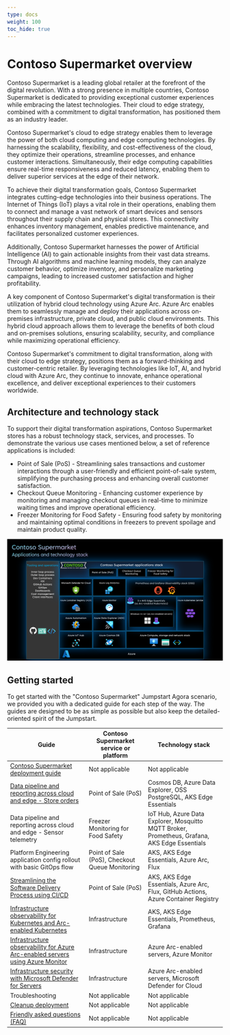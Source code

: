 ```yaml
---
type: docs
weight: 100
toc_hide: true
---
```


# Contoso Supermarket overview

Contoso Supermarket is a leading global retailer at the forefront of the digital revolution. With a strong presence in multiple countries, Contoso Supermarket is dedicated to providing exceptional customer experiences while embracing the latest technologies. Their cloud to edge strategy, combined with a commitment to digital transformation, has positioned them as an industry leader.

Contoso Supermarket's cloud to edge strategy enables them to leverage the power of both cloud computing and edge computing technologies. By harnessing the scalability, flexibility, and cost-effectiveness of the cloud, they optimize their operations, streamline processes, and enhance customer interactions. Simultaneously, their edge computing capabilities ensure real-time responsiveness and reduced latency, enabling them to deliver superior services at the edge of their network.

To achieve their digital transformation goals, Contoso Supermarket integrates cutting-edge technologies into their business operations. The Internet of Things (IoT) plays a vital role in their operations, enabling them to connect and manage a vast network of smart devices and sensors throughout their supply chain and physical stores. This connectivity enhances inventory management, enables predictive maintenance, and facilitates personalized customer experiences.

Additionally, Contoso Supermarket harnesses the power of Artificial Intelligence (AI) to gain actionable insights from their vast data streams. Through AI algorithms and machine learning models, they can analyze customer behavior, optimize inventory, and personalize marketing campaigns, leading to increased customer satisfaction and higher profitability.

A key component of Contoso Supermarket's digital transformation is their utilization of hybrid cloud technology using Azure Arc. Azure Arc enables them to seamlessly manage and deploy their applications across on-premises infrastructure, private cloud, and public cloud environments. This hybrid cloud approach allows them to leverage the benefits of both cloud and on-premises solutions, ensuring scalability, security, and compliance while maximizing operational efficiency.

Contoso Supermarket's commitment to digital transformation, along with their cloud to edge strategy, positions them as a forward-thinking and customer-centric retailer. By leveraging technologies like IoT, AI, and hybrid cloud with Azure Arc, they continue to innovate, enhance operational excellence, and deliver exceptional experiences to their customers worldwide.

## Architecture and technology stack

To support their digital transformation aspirations, Contoso Supermarket stores has a robust technology stack, services, and processes. To demonstrate the various use cases mentioned below, a set of reference applications is included:

- Point of Sale (PoS) - Streamlining sales transactions and customer interactions through a user-friendly and efficient point-of-sale system, simplifying the purchasing process and enhancing overall customer satisfaction.
- Checkout Queue Monitoring - Enhancing customer experience by monitoring and managing checkout queues in real-time to minimize waiting times and improve operational efficiency.
- Freezer Monitoring for Food Safety - Ensuring food safety by monitoring and maintaining optimal conditions in freezers to prevent spoilage and maintain product quality.

![Applications and technology stack architecture diagram](./img/technology_stack.png)

## Getting started

To get started with the "Contoso Supermarket" Jumpstart Agora scenario, we provided you with a dedicated guide for each step of the way. The guides are designed to be as simple as possible but also keep the detailed-oriented spirit of the Jumpstart.

| __Guide__                                                                                                                              | __Contoso Supermarket service or platform__                 | __Technology stack__                                                                               |
|----------------------------------------------------------------------------------------------------------------------------------------|-------------------------------------------------------------|----------------------------------------------------------------------------------------------------|
| [Contoso Supermarket deployment guide](./deployment/_index.md)                                                                         | Not applicable                                              | Not applicable                                                                                     |
| [Data pipeline and reporting across cloud and edge - Store orders](./data_pos/_index.md)                                               | Point of Sale (PoS)                                         | Cosmos DB, Azure Data Explorer, OSS PostgreSQL, AKS Edge Essentials                                |
| Data pipeline and reporting across cloud and edge - Sensor telemetry                                                                   | Freezer Monitoring for Food Safety                          | IoT Hub, Azure Data Explorer, Mosquitto MQTT Broker, Prometheus, Grafana, AKS Edge Essentials      |
| Platform Engineering application config rollout with basic GitOps flow                                                                 | Point of Sale (PoS), Checkout Queue Monitoring              | AKS, AKS Edge Essentials, Azure Arc, Flux                                                          |
| [Streamlining the Software Delivery Process using CI/CD](./ci_cd/_index.md)                                                            | Point of Sale (PoS)                                         | AKS, AKS Edge Essentials, Azure Arc, Flux, GitHub Actions, Azure Container Registry                |
| [Infrastructure observability for Kubernetes and Arc-enabled Kubernetes](./k8s_infra_observability/_index.md)                          | Infrastructure                                              | AKS, AKS Edge Essentials, Prometheus, Grafana                                                      |
| [Infrastructure observability for Azure Arc-enabled servers using Azure Monitor](./arc_monitoring_servers/_index.md)                   | Infrastructure                                              | Azure Arc-enabled servers, Azure Monitor                                                           |
| [Infrastructure security with Microsoft Defender for Servers](./arc_defender_servers/_index.md)                                        | Infrastructure                                              | Azure Arc-enabled servers, Microsoft Defender for Cloud                                            |
| Troubleshooting                                                                                                                        | Not applicable                                              | Not applicable                                                                                     |
| [Cleanup deployment](./cleanup/_index.md)                                                                                              | Not applicable                                              | Not applicable                                                                                     |
| [Friendly asked questions (FAQ)](../faq/_index.md)                                                                                     | Not applicable                                              | Not applicable                                                                                     |
